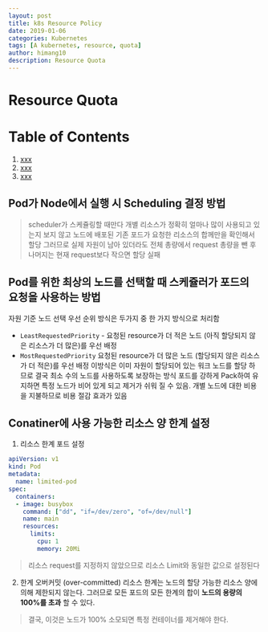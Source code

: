 ```yaml
---
layout: post
title: k8s Resource Policy 
date: 2019-01-06
categories: Kubernetes
tags: [A kubernetes, resource, quota]
author: himang10
description: Resource Quota
---
```

Resource Quota
============

# Table of Contents
1. [xxx](#xxx)
2. [xxx](#xxx)
3. [xxx](#xxx)


## Pod가 Node에서 실행 시 Scheduling 결정 방법
> scheduler가 스케쥴링할 때만다 개별 리소스가 정확히 얼마나 많이 사용되고 있는지 보지 않고 노드에 배포된 기존 포드가 요청한 리소스의 합께만을 확인해서 할당
> 그러므로 실제 자원이 남아 있더라도 전체 총량에서 request 총량을 뺀 후 나머지는 현재 request보다 작으면 할당 실패

## Pod를 위한 최상의 노드를 선택할 때 스케쥴러가 포드의 요청을 사용하는 방법
자원 기준 노드 선택 우선 순위 방식은 두가지 중 한 가지 방식으로 처리함
* `LeastRequestedPriority` - 요청된 resource가 더 적은 노드 (아직 할당되지 않은 리소스가 더 많은)를 우선 배정
* `MostRequestedPriority` 
   요청된 resource가 더 많은 노드 (할당되지 않은 리소스가 더 적은)를 우선 배정 
   이방식은 이미 자원이 할당되어 있는 워크 노드를 할당 하므로 결국 최소 수의 노드를 사용하도록 보장하는 방식
   포드를 강하게 Pack하여 유지하면 특정 노드가 비어 있게 되고 제거가 쉬워 질 수 있음. 개별 노드에 대한 비용을 지불하므로 비용 절감 효과가 있음

## Conatiner에 사용 가능한 리소스 양 한계 설정
1. 리소스 한계 포드 설정
```yaml
apiVersion: v1
kind: Pod
metadata:
  name: limited-pod
spec:
  containers:
  - image: busybox
    command: ["dd", "if=/dev/zero", "of=/dev/null"]
    name: main
    resources:
      limits:
        cpu: 1
        memory: 20Mi
````
> 리소스 request를 지정하지 않았으므로 리소스 Limit와 동일한 값으로 설정된다

2. 한계 오버커밋 (over-committed)
리소스 한계는 노드의 할당 가능한 리소스 양에 의해 제한되지 않는다. 그러므로 모든 포드의 모든 한계의 합이 **노드의 용량의 100%를 초과** 할 수 있다.
> 결국, 이것은 노드가 100% 소모되면 특정 컨테이너를 제거해야 한다.
                            
